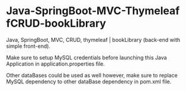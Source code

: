 # Java-SpringBoot-MVC-Thymeleaf fCRUD-bookLibrary

Java, SpringBoot, MVC, CRUD, thymeleaf | bookLibrary (back-end with simple front-end).

Make sure to setup MySQL credentials before launching this Java Application in application.properties file.

Other dataBases could be used as well however, make sure to replace MySQL dependency to other dataBase dependency in pom.xml file. 
